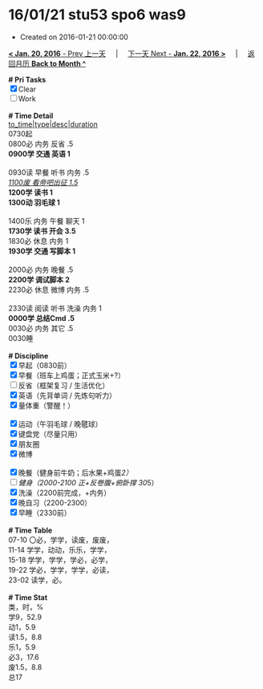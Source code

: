 # 16/01/21 stu53 spo6 was9

- Created on 2016-01-21 00:00:00

[**< Jan. 20, 2016** - Prev 上一天](_archived/lifelogs/2016/01/d20.md) &nbsp; &nbsp; | &nbsp; &nbsp; [下一天 Next - **Jan. 22, 2016 >**](_archived/lifelogs/2016/01/d22.md) &nbsp; &nbsp; |  &nbsp; &nbsp; [返回月历 **Back to Month ^**](_archived/lifelogs/2016/01/index.md)
<br/><div><b># Pri Tasks</b></div><div><input checked="true" type="checkbox"/>Clear</div><div><input type="checkbox"/>Work</div><div><br/></div><div><b># Time Detail</b></div><div><u>to_time|type|desc|duration</u></div><div>0730起</div><div>0800必 内务 反省 .5</div><div><b>0900学 交通 英语 1</b></div><div><br/></div><div>0930读 早餐 听书 内务 .5</div><div><u><i>1100废 看帝吧出征 1.5</i></u></div><div><b>1200学 读书 1</b></div><div><b>1300动 羽毛球 1</b></div><div><br/></div><div>1400乐 内务 午餐 聊天 1</div><div><b>1730学 读书 开会 3.5</b></div><div>1830必 休息 内务 1</div><div><b>1930学 交通 写脚本 1</b></div><div><br/></div><div>2000必 内务 晚餐 .5</div><div><b>2200学 调试脚本 2</b></div><div>2230必 休息 微博 内务 .5</div><div><br/></div><div>2330读 阅读 听书 洗澡 内务 1</div><div><b>0000学 总结Cmd .5</b></div><div>0030必 内务 其它 .5</div><div>0030睡</div><div><br/></div><div><b># Discipline</b></div><div><input checked="true" type="checkbox"/>早起（0830前）</div><div><input checked="true" type="checkbox"/>早餐（班车上鸡蛋；正式玉米+?）</div><div><input type="checkbox"/>反省（框架复习 / 生活优化）</div><div><input checked="true" type="checkbox"/>英语（先背单词 / 先炼句听力）</div><div><input checked="true" type="checkbox"/>量体重（警醒！）</div><div><br/></div><div><input checked="true" type="checkbox"/>运动（午羽毛球 / 晚毽球）</div><div><input checked="true" type="checkbox"/>键盘党（尽量只用）</div><div><input checked="true" type="checkbox"/>朋友圈</div><div><input checked="true" type="checkbox"/>微博</div><div><br/></div><div><input checked="true" type="checkbox"/>晚餐（健身前牛奶；后水果+鸡蛋*2）</div><div><input type="checkbox"/>健身（2000-2100 正+反卷腹+俯卧撑 30*5）</div><div><input checked="true" type="checkbox"/>洗澡（2200前完成，+内务）</div><div><input checked="true" type="checkbox"/>晚自习（2200-2300）</div><div><input checked="true" type="checkbox"/>早睡（2330前）</div><div><br/></div><div><b># Time Table</b></div><div>07-10 〇必，学学，读废，废废，</div><div>11-14 学学，动动，乐乐，学学，</div><div>15-18 学学，学学，学必，必学，</div><div>19-22 学必，学学，学学，必读，</div><div>23-02 读学，必。</div><div><br/></div><div><b># Time Stat</b></div><div>类，时，%</div><div>学9，52.9</div><div>动1，5.9</div><div>读1.5，8.8</div><div>乐1，5.9</div><div>必3，17.6</div><div>废1.5，8.8</div><div>总17</div>
